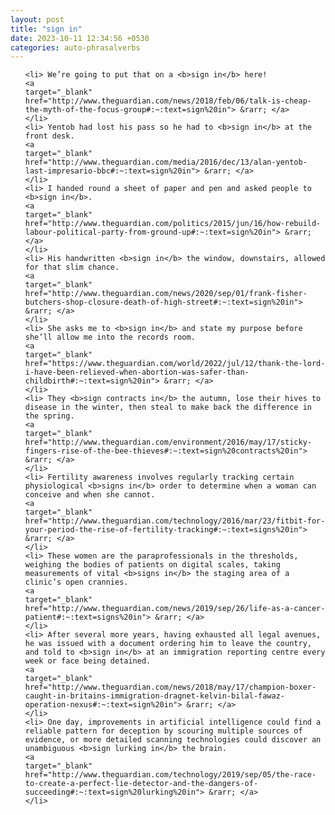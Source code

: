 ```yaml
---
layout: post
title: "sign in"
date: 2023-10-11 12:34:56 +0530
categories: auto-phrasalverbs
---
```

<ol>

    <li> We’re going to put that on a <b>sign in</b> here!
    <a 
    target="_blank" 
    href="http://www.theguardian.com/news/2018/feb/06/talk-is-cheap-the-myth-of-the-focus-group#:~:text=sign%20in"> &rarr; </a>
    </li>
    <li> Yentob had lost his pass so he had to <b>sign in</b> at the front desk.
    <a 
    target="_blank" 
    href="http://www.theguardian.com/media/2016/dec/13/alan-yentob-last-impresario-bbc#:~:text=sign%20in"> &rarr; </a>
    </li>
    <li> I handed round a sheet of paper and pen and asked people to <b>sign in</b>.
    <a 
    target="_blank" 
    href="http://www.theguardian.com/politics/2015/jun/16/how-rebuild-labour-political-party-from-ground-up#:~:text=sign%20in"> &rarr; </a>
    </li>
    <li> His handwritten <b>sign in</b> the window, downstairs, allowed for that slim chance.
    <a 
    target="_blank" 
    href="http://www.theguardian.com/news/2020/sep/01/frank-fisher-butchers-shop-closure-death-of-high-street#:~:text=sign%20in"> &rarr; </a>
    </li>
    <li> She asks me to <b>sign in</b> and state my purpose before she’ll allow me into the records room.
    <a 
    target="_blank" 
    href="https://www.theguardian.com/world/2022/jul/12/thank-the-lord-i-have-been-relieved-when-abortion-was-safer-than-childbirth#:~:text=sign%20in"> &rarr; </a>
    </li>
    <li> They <b>sign contracts in</b> the autumn, lose their hives to disease in the winter, then steal to make back the difference in the spring.
    <a 
    target="_blank" 
    href="http://www.theguardian.com/environment/2016/may/17/sticky-fingers-rise-of-the-bee-thieves#:~:text=sign%20contracts%20in"> &rarr; </a>
    </li>
    <li> Fertility awareness involves regularly tracking certain physiological <b>signs in</b> order to determine when a woman can conceive and when she cannot.
    <a 
    target="_blank" 
    href="http://www.theguardian.com/technology/2016/mar/23/fitbit-for-your-period-the-rise-of-fertility-tracking#:~:text=signs%20in"> &rarr; </a>
    </li>
    <li> These women are the paraprofessionals in the thresholds, weighing the bodies of patients on digital scales, taking measurements of vital <b>signs in</b> the staging area of a clinic’s open crannies.
    <a 
    target="_blank" 
    href="http://www.theguardian.com/news/2019/sep/26/life-as-a-cancer-patient#:~:text=signs%20in"> &rarr; </a>
    </li>
    <li> After several more years, having exhausted all legal avenues, he was issued with a document ordering him to leave the country, and told to <b>sign in</b> at an immigration reporting centre every week or face being detained.
    <a 
    target="_blank" 
    href="http://www.theguardian.com/news/2018/may/17/champion-boxer-caught-in-britains-immigration-dragnet-kelvin-bilal-fawaz-operation-nexus#:~:text=sign%20in"> &rarr; </a>
    </li>
    <li> One day, improvements in artificial intelligence could find a reliable pattern for deception by scouring multiple sources of evidence, or more detailed scanning technologies could discover an unambiguous <b>sign lurking in</b> the brain.
    <a 
    target="_blank" 
    href="http://www.theguardian.com/technology/2019/sep/05/the-race-to-create-a-perfect-lie-detector-and-the-dangers-of-succeeding#:~:text=sign%20lurking%20in"> &rarr; </a>
    </li>